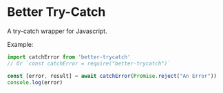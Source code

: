# Better Try-Catch

A try-catch wrapper for Javascript.

Example:
```js
import catchError from 'better-trycatch'
// Or `const catchError = require("better-trycatch")`

const [error, result] = await catchError(Promise.reject("An Error"))
console.log(error)
```
